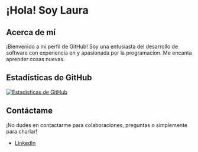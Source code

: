# ¡Hola! Soy Laura


## Acerca de mí

¡Bienvenido a mi perfil de GitHub! Soy una entusiasta del desarrollo de software con experiencia en y apasionada por la programacion. Me encanta aprender cosas nuevas.

## Estadísticas de GitHub

[![Estadísticas de GitHub](https://github-readme-stats.vercel.app/api?username=Lunes313&show_icons=true&theme=radical)](https://github.com/Lunes313)

## Contáctame

¡No dudes en contactarme para colaboraciones, preguntas o simplemente para charlar!

- [LinkedIn](https://www.linkedin.com/in/lu-restrepo/)




  
